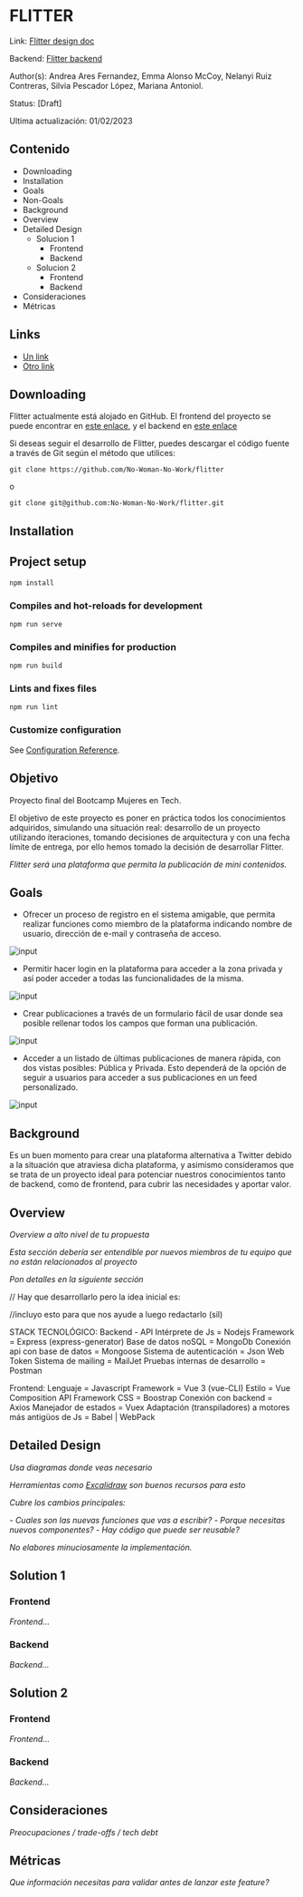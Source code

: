 # FLITTER
Link: [Flitter design doc](https://github.com/No-Woman-No-Work/flitter/blob/main/README.md)

Backend: [Flitter backend](https://github.com/No-Woman-No-Work/v1-Flitter-Back-)

Author(s): Andrea Ares Fernandez, Emma Alonso McCoy, Nelanyi Ruiz Contreras, Silvia Pescador López, Mariana Antoniol.

Status: [Draft]

Ultima actualización: 01/02/2023

## Contenido
- Downloading
- Installation
- Goals
- Non-Goals
- Background
- Overview
- Detailed Design
  - Solucion 1
    - Frontend
    - Backend
  - Solucion 2
    - Frontend
    - Backend
- Consideraciones
- Métricas

## Links
- [Un link](#)
- [Otro link](#)

## Downloading
Flitter actualmente está alojado en GitHub. El frontend del proyecto se puede encontrar en [este enlace](https://github.com/No-Woman-No-Work/flitter), y el backend en [este enlace](https://github.com/No-Woman-No-Work/v1-Flitter-Back-)

Si deseas seguir el desarrollo de Flitter, puedes descargar el código fuente a través de Git según el método que utilices:

```git clone https://github.com/No-Woman-No-Work/flitter```

o 

```git clone git@github.com:No-Woman-No-Work/flitter.git```

## Installation

## Project setup
```
npm install
```

### Compiles and hot-reloads for development
```
npm run serve
```

### Compiles and minifies for production
```
npm run build
```

### Lints and fixes files
```
npm run lint
```

### Customize configuration
See [Configuration Reference](https://cli.vuejs.org/config/).

## Objetivo
Proyecto final del Bootcamp Mujeres en Tech.

El objetivo de este proyecto es poner en práctica todos los conocimientos adquiridos, simulando una situación real: desarrollo de un proyecto utilizando iteraciones, tomando decisiones de arquitectura y con una fecha límite de entrega, por ello hemos tomado la decisión de desarrollar Flitter.

_Flitter será una plataforma que permita la publicación de mini contenidos._

## Goals
- Ofrecer un proceso de registro en el sistema amigable, que permita realizar funciones como miembro de la plataforma indicando nombre de
usuario, dirección de e-mail y contraseña de acceso.

![input](https://user-images.githubusercontent.com/50715363/215982356-72e9a497-cc91-4109-97d7-595d5b2a9f19.png)

- Permitir hacer login en la plataforma para acceder a la zona privada y así poder acceder a todas las funcionalidades de la misma.

![input](https://user-images.githubusercontent.com/50715363/215983030-9a6ed6fd-03b7-47e8-82d6-545bbcdab9a0.png)

- Crear publicaciones a través de un formulario fácil de usar donde sea posible rellenar todos los campos que forman una publicación.

![input](https://user-images.githubusercontent.com/50715363/216117628-caad82ab-c973-4f93-89fa-94ebc7c9faa5.png)

- Acceder a un listado de últimas publicaciones de manera rápida, con dos vistas posibles: Pública y Privada. Esto dependerá de la opción de seguir a usuarios para acceder a sus publicaciones en un feed personalizado.

![input](https://user-images.githubusercontent.com/50715363/216122456-a706d9cc-5c74-4b36-ab57-6801f8742725.png)

## Background
Es un buen momento para crear una plataforma alternativa a Twitter debido a la situación que atraviesa dicha plataforma, y asimismo consideramos que se trata de un proyecto ideal para potenciar nuestros conocimientos tanto de backend, como de frontend, para cubrir las necesidades y aportar valor.

## Overview
_Overview a alto nivel de tu propuesta_

_Esta sección debería ser entendible por nuevos miembros de tu equipo que no están relacionados al proyecto_

_Pon detalles en la siguiente sección_

// Hay que desarrollarlo pero la idea inicial es:

//incluyo esto para que nos ayude a luego redactarlo (sil)

STACK TECNOLÓGICO:
Backend - API 
Intérprete de Js = Nodejs
Framework =  Express (express-generator)
Base de datos noSQL = MongoDb
Conexión api con base de datos = Mongoose 
Sistema de autenticación = Json Web Token
Sistema de mailing = MailJet
Pruebas internas de desarrollo = Postman

Frontend:
Lenguaje = Javascript
Framework = Vue 3 (vue-CLI)
Estilo = Vue Composition API
Framework CSS = Boostrap
Conexión con backend = Axios
Manejador de estados = Vuex
Adaptación (transpiladores) a motores más antigüos de Js = Babel | WebPack

## Detailed Design
_Usa diagramas donde veas necesario_

_Herramientas como [Excalidraw](https://excalidraw.com) son buenos recursos para esto_

_Cubre los cambios principales:_

 _- Cuales son las nuevas funciones que vas a escribir?_
 _- Porque necesitas nuevos componentes?_
 _- Hay código que puede ser reusable?_

_No elabores minuciosamente la implementación._

## Solution 1
### Frontend
_Frontend…_
### Backend
_Backend…_

## Solution 2
### Frontend
_Frontend…_
### Backend
_Backend…_

## Consideraciones
_Preocupaciones / trade-offs / tech debt_

## Métricas
_Que información necesitas para validar antes de lanzar este feature?_
